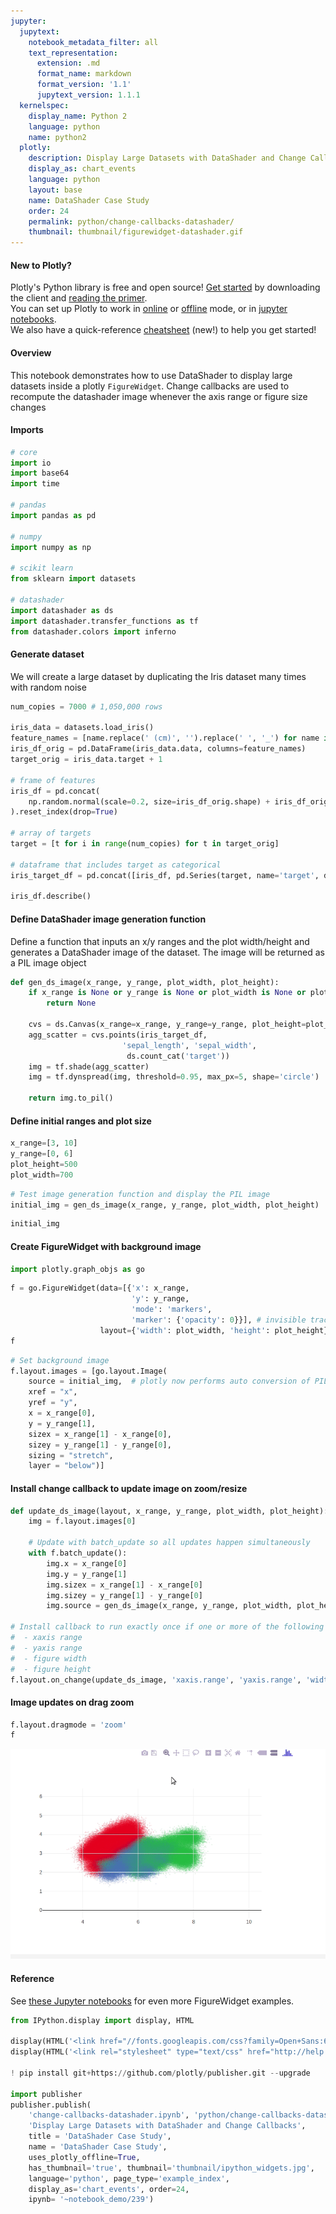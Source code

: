 ```yaml
---
jupyter:
  jupytext:
    notebook_metadata_filter: all
    text_representation:
      extension: .md
      format_name: markdown
      format_version: '1.1'
      jupytext_version: 1.1.1
  kernelspec:
    display_name: Python 2
    language: python
    name: python2
  plotly:
    description: Display Large Datasets with DataShader and Change Callbacks
    display_as: chart_events
    language: python
    layout: base
    name: DataShader Case Study
    order: 24
    permalink: python/change-callbacks-datashader/
    thumbnail: thumbnail/figurewidget-datashader.gif
---
```


#### New to Plotly?
Plotly's Python library is free and open source! [Get started](https://plot.ly/python/getting-started/) by downloading the client and [reading the primer](https://plot.ly/python/getting-started/).
<br>You can set up Plotly to work in [online](https://plot.ly/python/getting-started/#initialization-for-online-plotting) or [offline](https://plot.ly/python/getting-started/#initialization-for-offline-plotting) mode, or in [jupyter notebooks](https://plot.ly/python/getting-started/#start-plotting-online).
<br>We also have a quick-reference [cheatsheet](https://images.plot.ly/plotly-documentation/images/python_cheat_sheet.pdf) (new!) to help you get started!


#### Overview
This notebook demonstrates how to use DataShader to display large datasets inside a plotly `FigureWidget`. Change callbacks are used to recompute the datashader image whenever the axis range or figure size changes


#### Imports

```python
# core
import io
import base64
import time

# pandas
import pandas as pd

# numpy
import numpy as np

# scikit learn
from sklearn import datasets

# datashader
import datashader as ds
import datashader.transfer_functions as tf
from datashader.colors import inferno
```

#### Generate dataset
We will create a large dataset by duplicating the Iris dataset many times with random noise

```python
num_copies = 7000 # 1,050,000 rows

iris_data = datasets.load_iris()
feature_names = [name.replace(' (cm)', '').replace(' ', '_') for name in iris_data.feature_names]
iris_df_orig = pd.DataFrame(iris_data.data, columns=feature_names)
target_orig = iris_data.target + 1

# frame of features
iris_df = pd.concat(
    np.random.normal(scale=0.2, size=iris_df_orig.shape) + iris_df_orig for i in range(num_copies)
).reset_index(drop=True)

# array of targets
target = [t for i in range(num_copies) for t in target_orig]

# dataframe that includes target as categorical
iris_target_df = pd.concat([iris_df, pd.Series(target, name='target', dtype='category')], axis=1)

iris_df.describe()
```

#### Define DataShader image generation function
Define a function that inputs an x/y ranges and the plot width/height and generates a DataShader image of the dataset.  The image will be returned as a PIL image object

```python
def gen_ds_image(x_range, y_range, plot_width, plot_height):
    if x_range is None or y_range is None or plot_width is None or plot_height is None:
        return None

    cvs = ds.Canvas(x_range=x_range, y_range=y_range, plot_height=plot_height, plot_width=plot_width)
    agg_scatter = cvs.points(iris_target_df,
                         'sepal_length', 'sepal_width',
                          ds.count_cat('target'))
    img = tf.shade(agg_scatter)
    img = tf.dynspread(img, threshold=0.95, max_px=5, shape='circle')

    return img.to_pil()
```

#### Define initial ranges and plot size

```python
x_range=[3, 10]
y_range=[0, 6]
plot_height=500
plot_width=700
```

```python
# Test image generation function and display the PIL image
initial_img = gen_ds_image(x_range, y_range, plot_width, plot_height)
```

```python
initial_img
```

#### Create FigureWidget with background image

```python
import plotly.graph_objs as go
```

```python
f = go.FigureWidget(data=[{'x': x_range,
                           'y': y_range,
                           'mode': 'markers',
                           'marker': {'opacity': 0}}], # invisible trace to init axes and to support autoresize
                    layout={'width': plot_width, 'height': plot_height})
f
```

```python
# Set background image
f.layout.images = [go.layout.Image(
    source = initial_img,  # plotly now performs auto conversion of PIL image to png data URI
    xref = "x",
    yref = "y",
    x = x_range[0],
    y = y_range[1],
    sizex = x_range[1] - x_range[0],
    sizey = y_range[1] - y_range[0],
    sizing = "stretch",
    layer = "below")]
```

#### Install change callback to update image on zoom/resize

```python
def update_ds_image(layout, x_range, y_range, plot_width, plot_height):
    img = f.layout.images[0]

    # Update with batch_update so all updates happen simultaneously
    with f.batch_update():
        img.x = x_range[0]
        img.y = y_range[1]
        img.sizex = x_range[1] - x_range[0]
        img.sizey = y_range[1] - y_range[0]
        img.source = gen_ds_image(x_range, y_range, plot_width, plot_height)

# Install callback to run exactly once if one or more of the following properties changes
#  - xaxis range
#  - yaxis range
#  - figure width
#  - figure height
f.layout.on_change(update_ds_image, 'xaxis.range', 'yaxis.range', 'width', 'height')
```

#### Image updates on drag zoom

```python
f.layout.dragmode = 'zoom'
f
```

<img src='https://raw.githubusercontent.com/michaelbabyn/plot_data/master/datashader_figurewidget.gif'>


#### Reference


See [these Jupyter notebooks](https://github.com/jonmmease/plotly_ipywidget_notebooks) for even more FigureWidget examples.

```python
from IPython.display import display, HTML

display(HTML('<link href="//fonts.googleapis.com/css?family=Open+Sans:600,400,300,200|Inconsolata|Ubuntu+Mono:400,700" rel="stylesheet" type="text/css" />'))
display(HTML('<link rel="stylesheet" type="text/css" href="http://help.plot.ly/documentation/all_static/css/ipython-notebook-custom.css">'))

! pip install git+https://github.com/plotly/publisher.git --upgrade

import publisher
publisher.publish(
    'change-callbacks-datashader.ipynb', 'python/change-callbacks-datashader/', 'FigureWidget | plotly',
    'Display Large Datasets with DataShader and Change Callbacks',
    title = 'DataShader Case Study',
    name = 'DataShader Case Study',
    uses_plotly_offline=True,
    has_thumbnail='true', thumbnail='thumbnail/ipython_widgets.jpg',
    language='python', page_type='example_index',
    display_as='chart_events', order=24,
    ipynb= '~notebook_demo/239')
```

```python

```
